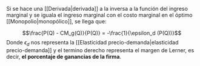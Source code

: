 

Si se hace una [[Derivada|derivada]] a la inversa a la función del ingreso marginal  y se iguala el ingreso marginal con el costo marginal en el óptimo [[Monopolio|monopólico]], se llega que: 

$$\frac{P(Q) - CM_g(Q)}{P(Q)} = -\frac{1}{\epsilon_d (P(Q))}$$ 
Donde $\epsilon_d$ nos representa la [[Elasticidad precio-demanda|elasticidad precio-demanda]] y el termino derecho representa el margen de Lerner, es decir, **el porcentaje de ganancias de la firma**. 